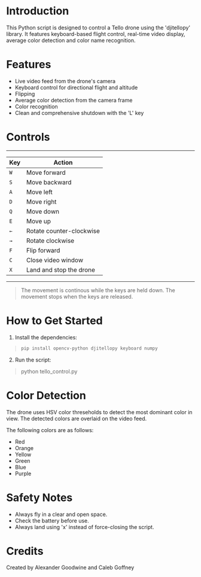 # Introduction

This Python script is designed to control a Tello drone using the 'djitellopy' library. It features keyboard-based flight control, real-time video display, average color detection and color name recognition.

# Features

- Live video feed from the drone's camera
- Keyboard control for directional flight and altitude
- Flipping
- Average color detection from the camera frame
- Color recognition
- Clean and comprehensive shutdown with the 'L' key

# Controls

 ---------------------------------------------
| Key         | Action                        |
|-------------|-------------------------------|
| `W`         | Move forward                  |
| `S`         | Move backward                 |
| `A`         | Move left                     |
| `D`         | Move right                    |
| `Q`         | Move down                     |
| `E`         | Move up                       |
| `←`         | Rotate counter-clockwise      |
| `→`         | Rotate clockwise              |
| `F`         | Flip forward                  |
| `C`         | Close video window            |
| `X`         | Land and stop the drone       |
 ---------------------------------------------

> The movement is continous while the keys are held down. The movement stops when the keys are released.

# How to Get Started

1. Install the dependencies: 

> ```bash
> pip install opencv-python djitellopy keyboard numpy

2. Run the script:

> python tello_control.py

# Color Detection

The drone uses HSV color threseholds to detect the most dominant color in view. The detected colors are overlaid on the video feed.

The following colors are as follows:

- Red
- Orange
- Yellow
- Green
- Blue
- Purple

# Safety Notes

- Always fly in a clear and open space.
- Check the battery before use.
- Always land using 'x' instead of force-closing the script.

# Credits

Created by Alexander Goodwine and Caleb Goffney